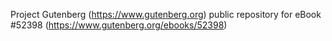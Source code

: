 Project Gutenberg (https://www.gutenberg.org) public repository for
eBook #52398 (https://www.gutenberg.org/ebooks/52398)

